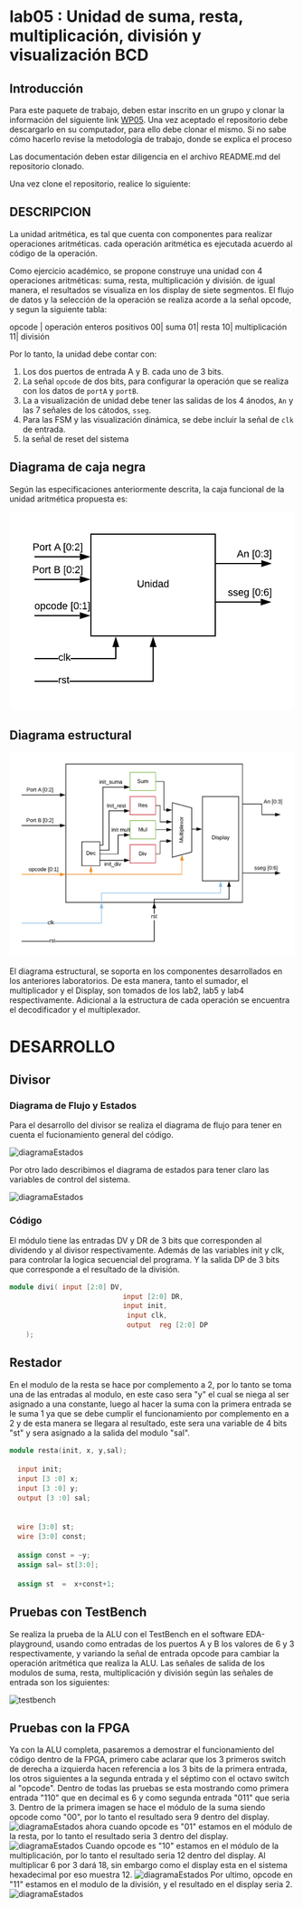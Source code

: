 # lab05 : Unidad de suma, resta, multiplicación, división y visualización BCD
## Introducción

Para este paquete de trabajo, deben estar inscrito en un grupo y clonar la información del siguiente link [WP05](https://classroom.github.com/g/dHrBou9a). Una vez aceptado el repositorio debe descargarlo en su computador, para ello debe clonar el mismo. Si no sabe cómo hacerlo revise la metodología de trabajo, donde se explica el proceso

Las documentación deben estar diligencia en el archivo README.md del repositorio clonado.

Una vez clone el repositorio, realice lo siguiente:


## DESCRIPCION
La unidad aritmética, es tal que cuenta con componentes para realizar operaciones aritméticas. cada operación aritmética es ejecutada acuerdo al código de la operación.

Como ejercicio académico, se propone construye una unidad con 4 operaciones aritméticas: suma, resta, multiplicación y división.  de igual manera, el resultados se visualiza en los display de siete segmentos. El flujo de datos y la selección de la operación se realiza acorde a la señal opcode, y segun la siguiente tabla:


opcode | operación  enteros positivos
00| suma
01| resta
10|  multiplicación
11| división

Por lo tanto, la unidad debe contar con:

1. Los dos puertos de entrada A y B. cada uno de  3 bits.
2. La señal `opcode` de dos bits, para configurar la operación que se realiza con los datos de `portA` y `portB`.
3. La a visualización de unidad debe tener las salidas de los 4 ánodos, `An`  y las 7 señales de los cátodos, `sseg`.
4. Para las FSM  y las visualización dinámica, se debe incluir la señal de `clk` de entrada.
5. la señal de reset del sistema

## Diagrama de caja negra

Según las especificaciones anteriormente descrita, la caja funcional de la unidad aritmética propuesta es:

![caja negra](https://github.com/Fabeltranm/SPARTAN6-ATMEGA-MAX5864/blob/master/lab/lab06_Unidad_aritmetica/doc/cajanegra.png)


## Diagrama estructural

![estructural](https://github.com/Fabeltranm/SPARTAN6-ATMEGA-MAX5864/blob/master/lab/lab06_Unidad_aritmetica/doc/diagraEstructural.png)

El diagrama estructural, se soporta en los componentes desarrollados en los anteriores laboratorios. De esta manera,  tanto el sumador, el multiplicador  y el Display, son tomados de los lab2, lab5 y lab4  respectivamente. Adicional a la estructura de cada operación se encuentra el decodificador  y el multiplexador.


# DESARROLLO

## Divisor

### Diagrama de Flujo y Estados

Para el desarrollo del divisor se realiza el diagrama de flujo para tener en cuenta el fucionamiento general del código.

![diagramaEstados](https://github.com/unal-edigital2/lab01-alu-grupo14/blob/master/fig/FLUJOD.png)

Por otro lado describimos el diagrama de estados para tener claro las variables de control del sistema.

![diagramaEstados](https://github.com/unal-edigital2/lab01-alu-grupo14/blob/master/fig/ESTADOSD.png)

### Código

El módulo tiene las entradas DV y DR de 3 bits que corresponden al dividendo y al divisor respectivamente. Además de las variables init y clk, para controlar la logica secuencial del programa. Y la salida DP de 3 bits que corresponde a el resultado de la división.


``` verilog
module divi( input [2:0] DV,
							input [2:0] DR,
						   	input init,
							 input clk,
							 output  reg [2:0] DP
    );
```



## Restador

En el modulo de la resta se hace por complemento a 2, por lo tanto se toma una de las entradas al modulo, en este caso sera "y" el cual se niega al ser asignado a una constante, luego al hacer la suma con la primera entrada se le suma 1 ya que se debe cumplir el funcionamiento por complemento en a 2 y de esta manera se llegara al resultado, este sera una variable de 4 bits "st" y sera asignado a la salida del modulo "sal".
``` verilog
module resta(init, x, y,sal);

  input init;
  input [3 :0] x;
  input [3 :0] y;
  output [3 :0] sal;


  wire [3:0] st;
  wire [3:0] const;

  assign const = ~y;
  assign sal= st[3:0];

  assign st  = 	x+const+1;
```

## Pruebas con TestBench

Se realiza la prueba de la ALU con el TestBench en el software EDA-playground, usando como entradas de los puertos A y B los valores de 6 y 3 respectivamente, y variando la señal de entrada opcode para cambiar la operación aritmética que realiza la ALU. Las señales de salida de los modulos de suma, resta, multiplicación y división según las señales de entrada son los siguientes:

![testbench](https://github.com/unal-edigital2/lab01-alu-grupo14/blob/master/fig/testbench.png)

## Pruebas con la FPGA
Ya con la ALU completa, pasaremos a demostrar el funcionamiento del código dentro de la FPGA, primero cabe aclarar que los 3 primeros switch de derecha a izquierda hacen referencia a los 3 bits de la primera entrada, los otros siguientes a la segunda entrada y el séptimo con el octavo switch al "opcode". Dentro de todas las pruebas se esta mostrando como primera entrada "110" que en decimal es 6 y como segunda entrada "011" que seria 3.
Dentro de la primera imagen se hace el módulo de la suma siendo opcode como "00", por lo tanto el resultado sera 9 dentro del display.
![diagramaEstados](https://github.com/unal-edigital2/lab01-alu-grupo14/blob/master/fig/suma.jpeg)
ahora cuando opcode es "01" estamos en el módulo de la resta, por lo tanto el resultado seria 3 dentro del display.
![diagramaEstados](https://github.com/unal-edigital2/lab01-alu-grupo14/blob/master/fig/resta.jpeg)
Cuando opcode es "10" estamos en el módulo de la multiplicación, por lo tanto el resultado seria 12 dentro del display. Al multiplicar 6 por 3 dará 18, sin embargo como el display esta en el sistema hexadecimal por eso muestra 12.
![diagramaEstados](https://github.com/unal-edigital2/lab01-alu-grupo14/blob/master/fig/multip.jpeg)
Por ultimo, opcode en "11" estamos en el modulo de la división, y el resultado en el display seria 2.
![diagramaEstados](https://github.com/unal-edigital2/lab01-alu-grupo14/blob/master/fig/divis.jpeg)
